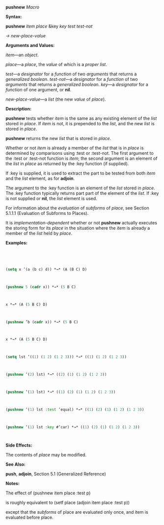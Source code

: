 **pushnew** *Macro* 



**Syntax:** 



**pushnew** *item place* &amp;key *key test test-not* 



*→ new-place-value* 



**Arguments and Values:** 



*item*—an *object*. 



*place*—a *place*, the *value* of which is a *proper list*. 



*test*—a *designator* for a *function* of two *arguments* that returns a *generalized boolean*. *test-not*—a *designator* for a *function* of two *arguments* that returns a *generalized boolean*. *key*—a *designator* for a *function* of one argument, or **nil**. 



*new-place-value*—a *list* (the new *value* of *place*). 



**Description:** 



**pushnew** tests whether *item* is the same as any existing element of the *list* stored in *place*. If *item* is not, it is prepended to the *list*, and the new *list* is stored in *place*. 



**pushnew** returns the new *list* that is stored in *place*. 



Whether or not *item* is already a member of the *list* that is in *place* is determined by comparisons using :test or :test-not. The first argument to the :test or :test-not function is *item*; the second argument is an element of the *list* in *place* as returned by the :key function (if supplied). 



If :key is supplied, it is used to extract the part to be tested from both *item* and the *list* element, as for **adjoin**. 



The argument to the :key function is an element of the *list* stored in *place*. The :key function typically returns part part of the element of the *list*. If :key is not supplied or **nil**, the *list* element is used. 



For information about the *evaluation* of *subforms* of *place*, see Section 5.1.1.1 (Evaluation of Subforms to Places). 







 



 



It is *implementation-dependent* whether or not **pushnew** actually executes the storing form for its *place* in the situation where the *item* is already a member of the *list* held by *place*. 



**Examples:**
```lisp
 



(setq x ’(a (b c) d)) *→* (A (B C) D) 



(pushnew 5 (cadr x)) *→* (5 B C) 



x *→* (A (5 B C) D) 



(pushnew ’b (cadr x)) *→* (5 B C) 



x *→* (A (5 B C) D) 



(setq lst ’((1) (1 2) (1 2 3))) *→* ((1) (1 2) (1 2 3)) 



(pushnew ’(2) lst) *→* ((2) (1) (1 2) (1 2 3)) 



(pushnew ’(1) lst) *→* ((1) (2) (1) (1 2) (1 2 3)) 



(pushnew ’(1) lst :test ’equal) *→* ((1) (2) (1) (1 2) (1 2 3)) 



(pushnew ’(1) lst :key #’car) *→* ((1) (2) (1) (1 2) (1 2 3)) 




```
**Side Effects:** 



The contents of *place* may be modified. 



**See Also:** 



**push**, **adjoin**, Section 5.1 (Generalized Reference) 



**Notes:** 



The effect of (pushnew item place :test p) 



is roughly equivalent to (setf place (adjoin item place :test p)) 



except that the *subforms* of place are evaluated only once, and item is evaluated before place. 